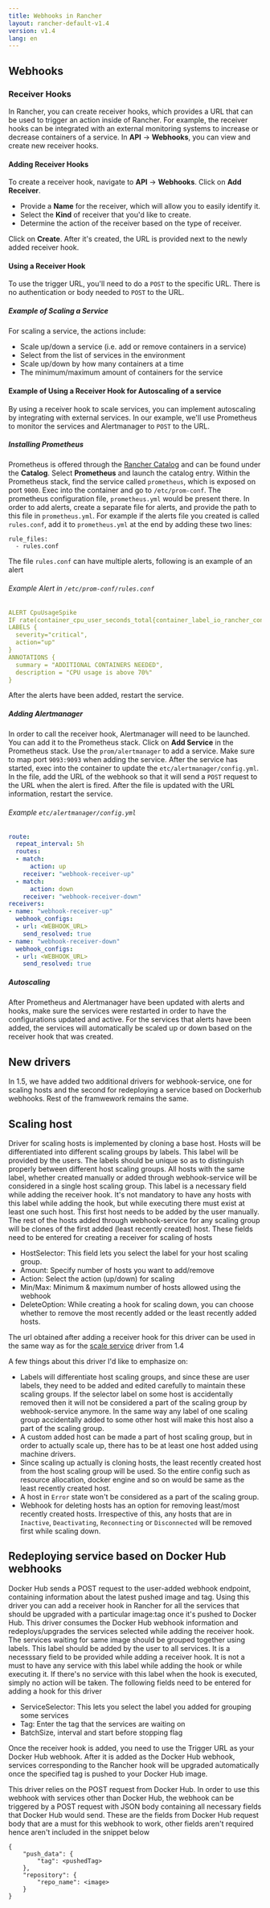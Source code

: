 ```yaml
---
title: Webhooks in Rancher
layout: rancher-default-v1.4
version: v1.4
lang: en
---
```


##  Webhooks

### Receiver Hooks

In Rancher, you can create receiver hooks, which provides a URL that can be used to trigger an action inside of Rancher. For example, the receiver hooks can be integrated with an external monitoring systems to increase or decrease containers of a service. In **API** -> **Webhooks**, you can view and create new receiver hooks. 

#### Adding Receiver Hooks

To create a receiver hook, navigate to **API** -> **Webhooks**. Click on **Add Receiver**.

* Provide a **Name** for the receiver, which will allow you to easily identify it. 
* Select the **Kind** of receiver that you'd like to create. 
* Determine the action of the receiver based on the type of receiver. 

Click on **Create**. After it's created, the URL is provided next to the newly added receiver hook. 

#### Using a Receiver Hook

To use the trigger URL, you'll need to do a `POST` to the specific URL. There is no authentication or body needed to `POST` to the URL.

<a id="scaling-service-example"></a>

##### Example of Scaling a Service

For scaling a service, the actions include:

* Scale up/down a service (i.e. add or remove containers in a service)
* Select from the list of services in the environment
* Scale up/down by how many containers at a time
* The minimum/maximum amount of containers for the service 

<a id="autoscaling-example"></a>

#### Example of Using a Receiver Hook for Autoscaling of a service

By using a receiver hook to scale services, you can implement autoscaling by integrating with external services. In our example, we'll use Prometheus to monitor the services and Alertmanager to `POST` to the URL. 

##### Installing Prometheus

Prometheus is offered through the [Rancher Catalog]({{site.baseurl}}/rancher/{{page.version}}/{{page.lang}}/catalog/) and can be found under the **Catalog**. Select **Prometheus** and launch the catalog entry. Within the Prometheus stack, find the service called `prometheus`, which is exposed on port `9000`. Exec into the container and go to `/etc/prom-conf`. The prometheus configuration file, `prometheus.yml` would be present there. In order to add alerts, create a separate file for alerts, and provide the path to this file in `prometheus.yml`. For example if the alerts file you created is called `rules.conf`, add it to `prometheus.yml` at the end by adding these two lines:

```
rule_files:
  - rules.conf
```

The file `rules.conf` can have multiple alerts, following is an example of an alert

###### Example Alert in `/etc/prom-conf/rules.conf`

```yaml
ALERT CpuUsageSpike
IF rate(container_cpu_user_seconds_total{container_label_io_rancher_container_name="Demo-testTarget-1"}[30s]) * 100 > 70
LABELS {
  severity="critical",
  action="up"
}
ANNOTATIONS {
  summary = "ADDITIONAL CONTAINERS NEEDED",
  description = "CPU usage is above 70%"
}
```
After the alerts have been added, restart the service.



##### Adding Alertmanager

In order to call the receiver hook, Alertmanager will need to be launched. You can add it to the Prometheus stack. Click on **Add Service** in the Prometheus stack. Use the `prom/alertmanager` to add a service. Make sure to map port `9093:9093` when adding the service. After the service has started, exec into the container to update the `etc/alertmanager/config.yml`. In the file, add the URL of the webhook so that it will send a `POST` request to the URL when the alert is fired. After the file is updated with the URL information, restart the service.

###### Example `etc/alertmanager/config.yml`

```yaml
route:
  repeat_interval: 5h
  routes:
  - match:
      action: up
    receiver: "webhook-receiver-up"
  - match:
      action: down
    receiver: "webhook-receiver-down"
receivers:
- name: "webhook-receiver-up"
  webhook_configs:
  - url: <WEBHOOK_URL>
    send_resolved: true
- name: "webhook-receiver-down"
  webhook_configs:
  - url: <WEBHOOK_URL>
    send_resolved: true
```

##### Autoscaling 

After Prometheus and Alertmanager have been updated with alerts and hooks, make sure the services were restarted in order to have the configurations updated and active. For the services that alerts have been added, the services will automatically be scaled up or down based on the receiver hook that was created. 

## New drivers
In 1.5, we have added two additional drivers for webhook-service, one for scaling hosts and the second for redeploying a service based on Dockerhub webhooks. Rest of the framwework remains the same.

## Scaling host
Driver for scaling hosts is implemented by cloning a base host. Hosts will be differentiated into different scaling groups by labels. This label will be provided by the users. The labels should be unique so as to distinguish properly between different host scaling groups. All hosts with the same label, whether created manually or added through webhook-service will be considered in a single host scaling group. This label is a necessary field while adding the receiver hook. It's not mandatory to have any hosts with this label while adding the hook, but while executing there must exist at least one such host. This first host needs to be added by the user manually. The rest of the hosts added through webhook-service for any scaling group will be clones of the first added (least recently created) host.
These fields need to be entered for creating a receiver for scaling of hosts

- HostSelector: This field lets you select the label for your host scaling group.
- Amount: Specify number of hosts you want to add/remove
- Action: Select the action (up/down) for scaling
- Min/Max: Minimum & maximum number of hosts allowed using the webhook
- DeleteOption: While creating a hook for scaling down, you can choose whether to remove the most recently added or the least recently added hosts.

The url obtained after adding a receiver hook for this driver can be used in the same way as for the [scale service](https://github.com/rancher/rancher.github.io/blob/master/rancher/v1.4/en/cattle/webhook-service/index.md#using-a-receiver-hook) driver from 1.4

A few things about this driver I'd like to emphasize on:

- Labels will differentiate host scaling groups, and since these are user labels, they need to be added and edited carefully to maintain these scaling groups. 
If the selector label on some host is accidentally removed then it will not be considered a part of the scaling group by webhook-service anymore. In the same way any label of one scaling group accidentally added to some other host will make this host also a part of the scaling group.
- A custom added host can be made a part of host scaling group, but in order to actually scale up, there has to be at least one host added using machine drivers.
- Since scaling up actually is cloning hosts, the least recently created host from the host scaling group will be used. So the entire config such as resource allocation, docker engine and so on would be same as the least recently created host.
- A host in `Error` state won't be considered as a part of the scaling group.
- Webhook for deleting hosts has an option for removing least/most recently created hosts. Irrespective of this, any hosts that are in `Inactive`, `Deactivating`, `Reconnecting` or `Disconnected` will be removed first while scaling down.


## Redeploying service based on Docker Hub webhooks
Docker Hub sends a POST request to the user-added webhook endpoint, containing information about the latest pushed image and tag. Using this driver you can add a receiver hook in Rancher for all the services that should be upgraded with a particular image:tag once it's pushed to Docker Hub. This driver consumes the Docker Hub webhook information and redeploys/upgrades the services selected while adding the receiver hook. The services waiting for same image should be grouped together using labels. This label should be added by the user to all services. It is a necesssary field to be provided while adding a receiver hook. It is not a must to have any service with this label while adding the hook or while executing it. If there's no service with this label when the hook is executed, simply no action will be taken.
The following fields need to be entered for adding a hook for this driver

- ServiceSelector: This lets you select the label you added for grouping some services
- Tag: Enter the tag that the services are waiting on
- BatchSize, interval and start before stopping flag

Once the receiver hook is added, you need to use the Trigger URL as your Docker Hub webhook. After it is added as the Docker Hub webhook, services corresponding to the Rancher hook will be upgraded automatically once the specified tag is pushed to your Docker Hub image.

This driver relies on the POST request from Docker Hub. In order to use this webhook with services other than Docker Hub, the webhook can be triggered by a POST request with JSON body containing all necessary fields that Docker Hub would send.
These are the fields from Docker Hub request body that are a must for this webhook to work, other fields aren't required hence aren't included in the snippet below
```
{
    "push_data": {
        "tag": <pushedTag>
    },
    "repository": {
        "repo_name": <image>
    }
}
```
